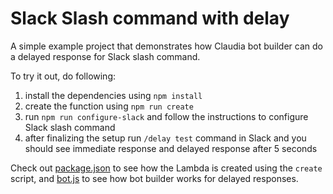 # Slack Slash command with delay

A simple example project that demonstrates how Claudia bot builder can do a delayed response for Slack slash command.

To try it out, do following:

1. install the dependencies using `npm install`
2. create the function using `npm run create`
3. run `npm run configure-slack` and follow the instructions to configure Slack slash command
4. after finalizing the setup run `/delay test` command in Slack and you should see immediate response and delayed response after 5 seconds

Check out [package.json](package.json) to see how the Lambda is created using the `create` script, and [bot.js](bot.js) to see how bot builder works for delayed responses. 
